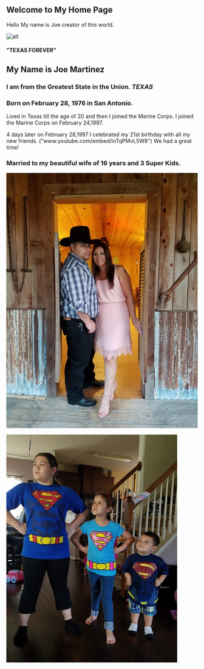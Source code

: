 ## Welcome to My Home Page
Hello My name is Joe creator of this world.

![alt](https://upload.wikimedia.org/wikipedia/commons/thumb/f/f7/Flag_of_Texas.svg/1200px-Flag_of_Texas.svg.png)


#### "TEXAS FOREVER"

## My Name is Joe Martinez

### I am from the Greatest State in the Union. ***TEXAS***

### Born on February 28, 1976 in San Antonio.
<p>Lived in Texas till the age of 20 and then I joined the Marine Corps. I joined the Marine Corps on February 24,1997.<p>
  
<p>4 days later on February 28,1997 I celebrated my 21st birthday with all my new friends. ("www.youtube.com/embed/inTqPMvL5W8") We had a great time!<p>
  
  

### Married to my beautiful wife of 16 years and 3 Super Kids.



![Cherie](Cherie.jpg)

![Kids](Kids.jpg)
